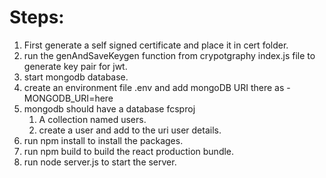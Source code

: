 # Steps:

1. First generate a self signed certificate and place it in cert folder.
2. run the genAndSaveKeygen function from crypotgraphy index.js file to generate key pair for jwt.
3. start mongodb database.
4. create an environment file .env and add mongoDB URI there as - MONGODB_URI=here
5. mongodb should have a database fcsproj
   1. A collection named users.
   2. create a user and add to the uri user details.
6. run npm install to install the packages.
7. run npm build to build the react production bundle.
8. run node server.js to start the server. 
